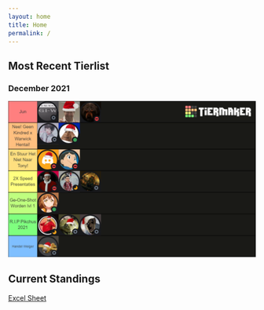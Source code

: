 ```yaml
---
layout: home
title: Home
permalink: /
---
```


## **Most Recent Tierlist**
### December 2021
![tierlist-dec-21](./images/2021/toxicity-dec-21.png)

## **Current Standings**
[Excel Sheet](https://docs.google.com/spreadsheets/d/1Ce520IyJMybWWc20tF7vexOxxB6HrJR1/edit#gid=551464434)
